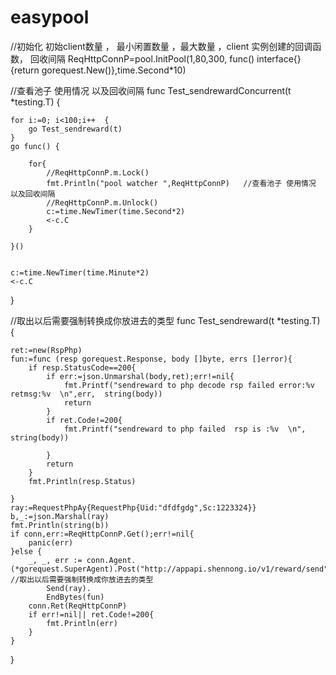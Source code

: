 # easypool

//初始化  初始client数量 ， 最小闲置数量 ，最大数量 ，client 实例创建的回调函数， 回收间隔
ReqHttpConnP=pool.InitPool(1,80,300, func() interface{} {return gorequest.New()},time.Second*10)  


 //查看池子 使用情况 以及回收间隔
func  Test_sendrewardConcurrent(t *testing.T)  {

	for i:=0; i<100;i++  {
		go Test_sendreward(t)
	}
	go func() {

		for{
			//ReqHttpConnP.m.Lock()
			fmt.Println("pool watcher ",ReqHttpConnP)   //查看池子 使用情况 以及回收间隔
			//ReqHttpConnP.m.Unlock()
			c:=time.NewTimer(time.Second*2)
			<-c.C
		}

	}()


	c:=time.NewTimer(time.Minute*2)
	<-c.C
}

//取出以后需要强制转换成你放进去的类型
func  Test_sendreward(t *testing.T)  {

	ret:=new(RspPhp)
	fun:=func (resp gorequest.Response, body []byte, errs []error){
		if resp.StatusCode==200{
			if err:=json.Unmarshal(body,ret);err!=nil{
				fmt.Printf("sendreward to php decode rsp failed error:%v  retmsg:%v  \n",err,  string(body))
				return
			}
			if ret.Code!=200{
				fmt.Printf("sendreward to php failed  rsp is :%v  \n", string(body))

			}
			return
		}
		fmt.Println(resp.Status)

	}
	ray:=RequestPhpAy{RequestPhp{Uid:"dfdfgdg",Sc:1223324}}
	b,_:=json.Marshal(ray)
	fmt.Println(string(b))
	if conn,err:=ReqHttpConnP.Get();err!=nil{
		panic(err)
	}else {
		_, _, err := conn.Agent.(*gorequest.SuperAgent).Post("http://appapi.shennong.io/v1/reward/send"). //取出以后需要强制转换成你放进去的类型
			Send(ray).
			EndBytes(fun)
		conn.Ret(ReqHttpConnP)
		if err!=nil|| ret.Code!=200{
			fmt.Println(err)
		}
	}



}
